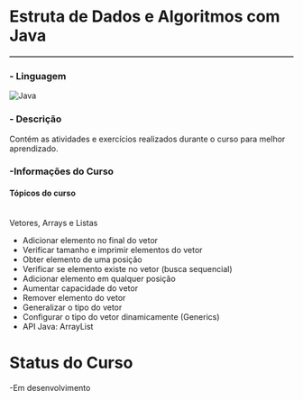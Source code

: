# Estruta de Dados e Algoritmos com Java

<hr style="height: 3px; background-color: gray; border: none;">

### - Linguagem

![Java](https://img.shields.io/badge/Java-007396?style=flat&logo=openjdk&logoColor=white)

### - Descrição 

Contém as atividades e exercícios realizados durante o curso para melhor aprendizado.

### -Informações do Curso 

#### Tópicos do curso

 </br> Vetores, Arrays e Listas </br>
  * Adicionar elemento no final do vetor </br>
  * Verificar tamanho e imprimir elementos do vetor </br>
  * Obter elemento de uma posição </br>
  * Verificar se elemento existe no vetor (busca sequencial) </br>
  * Adicionar elemento em qualquer posição </br>
  * Aumentar capacidade do vetor </br>
  * Remover elemento do vetor </br>
  * Generalizar o tipo do vetor </br>
  * Configurar o tipo do vetor dinamicamente (Generics) </br>
  * API Java: ArrayList </br>

# Status do Curso 
-Em desenvolvimento
